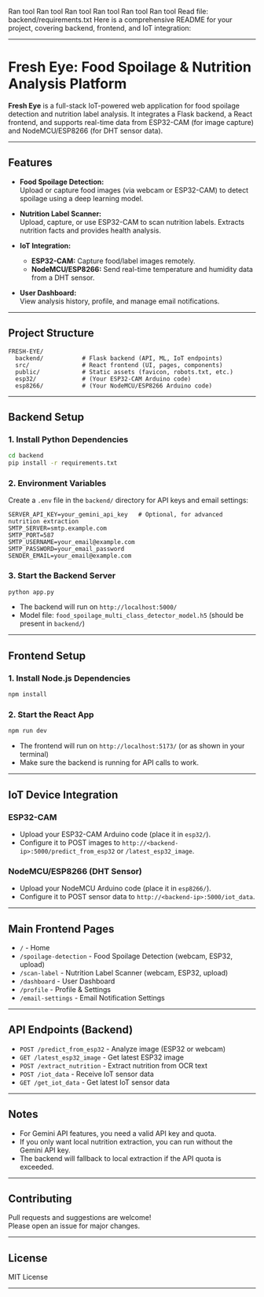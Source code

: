 Ran tool
Ran tool
Ran tool
Ran tool
Ran tool
Ran tool
Read file: backend/requirements.txt
Here is a comprehensive README for your project, covering backend, frontend, and IoT integration:

---

# Fresh Eye: Food Spoilage & Nutrition Analysis Platform

**Fresh Eye** is a full-stack IoT-powered web application for food spoilage detection and nutrition label analysis. It integrates a Flask backend, a React frontend, and supports real-time data from ESP32-CAM (for image capture) and NodeMCU/ESP8266 (for DHT sensor data).

---

## Features

- **Food Spoilage Detection:**  
  Upload or capture food images (via webcam or ESP32-CAM) to detect spoilage using a deep learning model.

- **Nutrition Label Scanner:**  
  Upload, capture, or use ESP32-CAM to scan nutrition labels. Extracts nutrition facts and provides health analysis.

- **IoT Integration:**  
  - **ESP32-CAM:** Capture food/label images remotely.
  - **NodeMCU/ESP8266:** Send real-time temperature and humidity data from a DHT sensor.

- **User Dashboard:**  
  View analysis history, profile, and manage email notifications.

---

## Project Structure

```
FRESH-EYE/
  backend/           # Flask backend (API, ML, IoT endpoints)
  src/               # React frontend (UI, pages, components)
  public/            # Static assets (favicon, robots.txt, etc.)
  esp32/             # (Your ESP32-CAM Arduino code)
  esp8266/           # (Your NodeMCU/ESP8266 Arduino code)
```

---

## Backend Setup

### 1. Install Python Dependencies

```bash
cd backend
pip install -r requirements.txt
```

### 2. Environment Variables

Create a `.env` file in the `backend/` directory for API keys and email settings:

```
SERVER_API_KEY=your_gemini_api_key   # Optional, for advanced nutrition extraction
SMTP_SERVER=smtp.example.com
SMTP_PORT=587
SMTP_USERNAME=your_email@example.com
SMTP_PASSWORD=your_email_password
SENDER_EMAIL=your_email@example.com
```

### 3. Start the Backend Server

```bash
python app.py
```

- The backend will run on `http://localhost:5000/`
- Model file: `food_spoilage_multi_class_detector_model.h5` (should be present in `backend/`)

---

## Frontend Setup

### 1. Install Node.js Dependencies

```bash
npm install
```

### 2. Start the React App

```bash
npm run dev
```

- The frontend will run on `http://localhost:5173/` (or as shown in your terminal)
- Make sure the backend is running for API calls to work.

---

## IoT Device Integration

### ESP32-CAM

- Upload your ESP32-CAM Arduino code (place it in `esp32/`).
- Configure it to POST images to `http://<backend-ip>:5000/predict_from_esp32` or `/latest_esp32_image`.

### NodeMCU/ESP8266 (DHT Sensor)

- Upload your NodeMCU Arduino code (place it in `esp8266/`).
- Configure it to POST sensor data to `http://<backend-ip>:5000/iot_data`.

---

## Main Frontend Pages

- `/` - Home
- `/spoilage-detection` - Food Spoilage Detection (webcam, ESP32, upload)
- `/scan-label` - Nutrition Label Scanner (webcam, ESP32, upload)
- `/dashboard` - User Dashboard
- `/profile` - Profile & Settings
- `/email-settings` - Email Notification Settings

---

## API Endpoints (Backend)

- `POST /predict_from_esp32` - Analyze image (ESP32 or webcam)
- `GET /latest_esp32_image` - Get latest ESP32 image
- `POST /extract_nutrition` - Extract nutrition from OCR text
- `POST /iot_data` - Receive IoT sensor data
- `GET /get_iot_data` - Get latest IoT sensor data

---

## Notes

- For Gemini API features, you need a valid API key and quota.
- If you only want local nutrition extraction, you can run without the Gemini API key.
- The backend will fallback to local extraction if the API quota is exceeded.

---

## Contributing

Pull requests and suggestions are welcome!  
Please open an issue for major changes.

---

## License

MIT License

---
